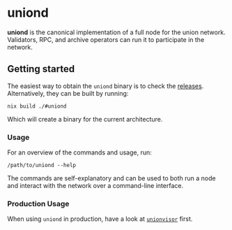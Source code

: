 # uniond

**uniond** is the canonical implementation of a full node for the union network. Validators, RPC, and archive operators can run it to participate in the network.

## Getting started

The easiest way to obtain the `uniond` binary is to check the [releases](https://github.com/unionfi/union/releases). Alternatively, they can be built by running:

```
nix build ./#uniond
```

Which will create a binary for the current architecture.

### Usage

For an overview of the commands and usage, run:

```
/path/to/uniond --help
```

The commands are self-explanatory and can be used to both run a node and interact with the network over a command-line interface.

### Production Usage

When using `uniond` in production, have a look at [`unionvisor`](../unionvisor/README.md) first.
